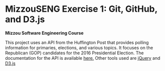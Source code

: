 # MizzouSENG Exercise 1: Git, GitHub, and D3.js
**Mizzou Software Engineering Course**

This project uses an API from the Huffington Post that provides polling information for primaries, elections, and various topics. 
It focuses on the Republican (GOP) candidates for the 2016 Presidential Election. 
The documentation for the API is available [here.](http://elections.huffingtonpost.com/pollster/api)
Other tools used are [jQuery](https://jquery.com)
and [D3.js](http://d3js.org)
